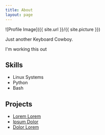 ```yaml
---
title: About
layout: page
---
```

![Profile Image]({{ site.url }}/{{ site.picture }})

<p>Just another Keyboard Cowboy.</p>

<p>I'm working this out</p>

<h2>Skills</h2>

<ul class="skill-list">
	<li>Linux Systems</li>
	<li>Python</li>
	<li>Bash</li>
</ul>

<h2>Projects</h2>

<ul>
	<li><a href="https://github.com/">Lorem Lorem</a></li>
	<li><a href="https://github.com/">Ipsum Dolor</a></li>
	<li><a href="https://github.com/">Dolor Lorem</a></li>
</ul>
